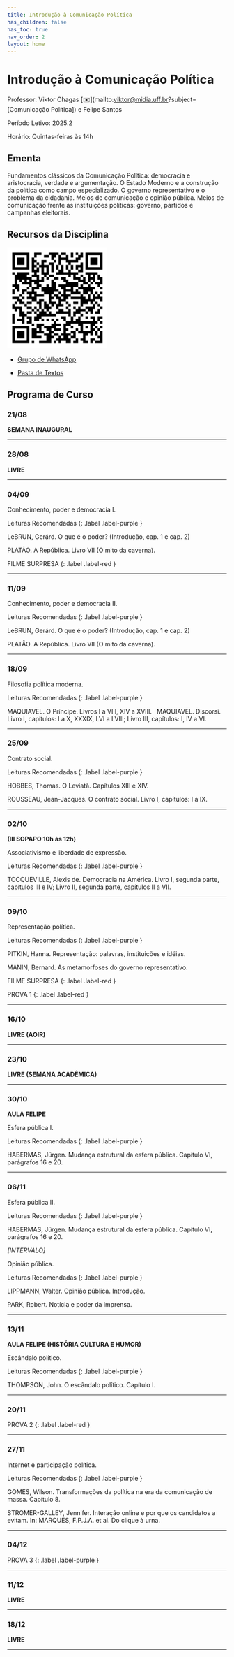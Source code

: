 ```yaml
---
title: Introdução à Comunicação Política
has_children: false
has_toc: true
nav_order: 2
layout: home
---
```


# Introdução à Comunicação Política

Professor: Viktor Chagas [✉️](mailto:viktor@midia.uff.br?subject=[Comunicação Política]) e Felipe Santos

Período Letivo: 2025.2

Horário: Quintas-feiras às 14h

## Ementa

Fundamentos clássicos da Comunicação Política: democracia e aristocracia, verdade e argumentação. O Estado Moderno e a construção da política como campo especializado. O governo representativo e o problema da cidadania. Meios de comunicação e opinião pública. Meios de comunicação frente às instituições políticas: governo, partidos e campanhas eleitorais.


## Recursos da Disciplina

<img src="./gec00052_qr.png" width="230">

- [Grupo de WhatsApp](https://chat.whatsapp.com/BDw8IMh3d2nEGGtT5RAbB0)

- [Pasta de Textos](http://bit.ly/gec00052_textos)


## Programa de Curso

### 21/08

**SEMANA INAUGURAL**

---

### 28/08

**LIVRE**

---

### 04/09

Conhecimento, poder e democracia I.

Leituras Recomendadas
{: .label .label-purple } 

LeBRUN, Gerárd. O que é o poder? (Introdução, cap. 1 e cap. 2)

PLATÃO. A República. Livro VII (O mito da caverna).

FILME SURPRESA
{: .label .label-red } 

---

### 11/09

Conhecimento, poder e democracia II.

Leituras Recomendadas
{: .label .label-purple } 

LeBRUN, Gerárd. O que é o poder? (Introdução, cap. 1 e cap. 2)

PLATÃO. A República. Livro VII (O mito da caverna).

---

### 18/09

Filosofia política moderna.

Leituras Recomendadas
{: .label .label-purple } 

MAQUIAVEL. O Príncipe. Livros I a VIII, XIV a XVIII.
 
MAQUIAVEL. Discorsi. Livro I, capítulos: I a X, XXXIX, LVI a LVIII; Livro III, capítulos: I, IV a VI.

---

### 25/09

Contrato social.

Leituras Recomendadas
{: .label .label-purple } 

HOBBES, Thomas. O Leviatã. Capítulos XIII e XIV.

ROUSSEAU, Jean-Jacques. O contrato social. Livro I, capítulos: I a IX.

---

### 02/10

**(III SOPAPO 10h às 12h)**

Associativismo e liberdade de expressão.

Leituras Recomendadas
{: .label .label-purple } 

TOCQUEVILLE, Alexis de. Democracia na América. Livro I, segunda parte, capítulos III e IV; Livro II, segunda parte, capítulos II a VII.

---

### 09/10

Representação política.

Leituras Recomendadas
{: .label .label-purple } 

PITKIN, Hanna. Representação: palavras, instituições e idéias.

MANIN, Bernard. As metamorfoses do governo representativo.

FILME SURPRESA
{: .label .label-red } 

PROVA 1
{: .label .label-red } 

---

### 16/10

**LIVRE (AOIR)**

---

### 23/10

**LIVRE (SEMANA ACADÊMICA)**

---

### 30/10

**AULA FELIPE**

Esfera pública I.

Leituras Recomendadas
{: .label .label-purple } 

HABERMAS, Jürgen. Mudança estrutural da esfera pública. Capítulo VI, parágrafos 16 e 20.

---

### 06/11

Esfera pública II.

Leituras Recomendadas
{: .label .label-purple } 

HABERMAS, Jürgen. Mudança estrutural da esfera pública. Capítulo VI, parágrafos 16 e 20.

*[INTERVALO]*

Opinião pública.

Leituras Recomendadas
{: .label .label-purple } 

LIPPMANN, Walter. Opinião pública. Introdução.

PARK, Robert. Notícia e poder da imprensa.

---

### 13/11

**AULA FELIPE (HISTÓRIA CULTURA E HUMOR)**

Escândalo político.

Leituras Recomendadas
{: .label .label-purple } 

THOMPSON, John. O escândalo político. Capítulo I.

---

### 20/11

PROVA 2
{: .label .label-red }

---

### 27/11

Internet e participação política.

Leituras Recomendadas
{: .label .label-purple } 

GOMES, Wilson. Transformações da política na era da comunicação de massa. Capítulo 8.

STROMER-GALLEY, Jennifer. Interação online e por que os candidatos a evitam. In: MARQUES, F.P.J.A. et al. Do clique à urna.

---

### 04/12

PROVA 3
{: .label .label-purple }

---

### 11/12

**LIVRE**

---

### 18/12

**LIVRE**

---

